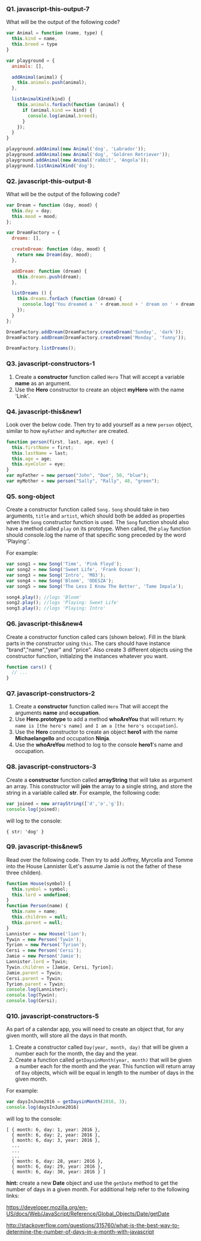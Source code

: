 <!-- @acxbank javascript-this-output-7 -->
### Q1. javascript-this-output-7

What will be the output of the following code?

```javascript
var Animal = function (name, type) {
  this.kind = name,
  this.breed = type
}

var playground = {
  animals: [],

  addAnimal(animal) {
    this.animals.push(animal);
  },

  listAnimalKind(kind) {
    this.animals.forEach(function (animal) {
      if (animal.kind == kind) {
        console.log(animal.breed);
      }
    });
  }
}

playground.addAnimal(new Animal('dog', 'Labrador'));
playground.addAnimal(new Animal('dog', 'Goldren Retriever'));
playground.addAnimal(new Animal('rabbit', 'Angola'));
playground.listAnimalKind('dog');
```
<!-- end @acxbank -->
<!-- @acxbank javascript-this-output-8 -->
### Q2. javascript-this-output-8

What will be the output of the following code?

```javascript
var Dream = function (day, mood) {
  this.day = day;
  this.mood = mood;
};

var DreamFactory = {
  dreams: [],

  createDream: function (day, mood) {
    return new Dream(day, mood);
  },

  addDream: function (dream) {
    this.dreams.push(dream);
  },

  listDreams () {
    this.dreams.forEach (function (dream) {
      console.log('You dreamed a ' + dream.mood + ' dream on ' + dream.day);
    });
  }
};

DreamFactory.addDream(DreamFactory.createDream('Sunday', 'dark'));
DreamFactory.addDream(DreamFactory.createDream('Monday', 'funny'));

DreamFactory.listDreams();
```
<!-- end @acxbank -->
<!-- @acxbank javascript-constructors-1 -->
### Q3. javascript-constructors-1

1. Create a **constructor** function called `Hero` That will accept a variable **name** as an argument.
2. Use the **Hero** constructor to create an object **myHero** with the name 'Link'.
<!-- end @acxbank -->
<!-- @acxbank javascript-this&new1 -->
### Q4. javascript-this&new1

Look over the below code. Then try to add yourself as a new `person` object, similar to how `myFather` and `myMother` are created.

```javascript
function person(first, last, age, eye) {
  this.firstName = first;
  this.lastName = last;
  this.age = age;
  this.eyeColor = eye;
}
var myFather = new person("John", "Doe", 50, "blue");
var myMother = new person("Sally", "Rally", 48, "green");
```
<!-- end @acxbank -->
<!-- @acxbank song-object -->
### Q5. song-object

Create a constructor function called `Song.` `Song` should take in two arguments, `title` and `artist`, which should both be added as properties when the `Song` constructor function is used. The `Song` function should also have a method called `play` on its prototype. When called, the `play` function should console.log the name of that specific song preceded by the word 'Playing:'.

For example:
```js
var song1 = new Song('Time', 'Pink Floyd');
var song2 = new Song('Sweet Life', 'Frank Ocean');
var song3 = new Song('Intro', 'M83');
var song4 = new Song('Bloom', 'ODESZA');
var song5 = new Song('The Less I Know The Better', 'Tame Impala');

song4.play(); //logs 'Bloom'
song2.play(); //logs 'Playing: Sweet Life'
song3.play(); //logs 'Playing: Intro'
```
<!-- end @acxbank -->
<!-- @acxbank javascript-this&new4 -->
### Q6. javascript-this&new4

Create a constructor function called cars (shown below). Fill in the blank parts in the constructor using `this`. The cars should have instance "brand","name","year" and "price". Also create 3 different objects using the constructor function, initialzing the instances whatever you want. 

```javascript
function cars() {
  // ...
}
```
<!-- end @acxbank -->
<!-- @acxbank javascript-constructors-2 -->
### Q7. javascript-constructors-2

1. Create a **constructor** function called `Hero` That will accept the arguments **name** and **occupation**.
2. Use **Hero.prototype** to add a method **whoAreYou** that will return: `My name is [the hero's name] and I am a [the hero's occupation]`.
3. Use the **Hero** constructor to create an object **hero1** with the name **Michaelangello** and occupation **Ninja**.
4. Use the **whoAreYou** method to log to the console **hero1**'s name and occupation.
<!-- end @acxbank -->
<!-- @acxbank javascript-constructors-3 -->
### Q8. javascript-constructors-3

Create a **constructor** function called **arrayString** that will take as argument an array. This constructor will **join** the array to a single string, and store the string in a variable called **str**. For example, the following code:

```javascript
var joined = new arrayString(['d','o','g']);
console.log(joined);
```

will log to the console:
```
{ str: 'dog' }
```
<!-- end @acxbank -->
<!-- @acxbank javascript-this&new5 -->
### Q9. javascript-this&new5

Read over the following code. Then try to add Joffrey, Myrcella and Tomme into the House Lannister (Let's assume Jamie is not the father of these three childen).

```javascript
function House(symbol) {
  this.symbol = symbol;
  this.lord = undefined;
}
function Person(name) {
  this.name = name;
  this.children = null;
  this.parent = null;
}
Lannister = new House('lion');
Tywin = new Person('Tywin');
Tyrion = new Person('Tyrion');
Cersi = new Person('Cersi');
Jamie = new Person('Jamie');
Lannister.lord = Tywin;
Tywin.children = [Jamie, Cersi, Tyrion];
Jamie.parent = Tywin;
Cersi.parent = Tywin;
Tyrion.parent = Tywin;
console.log(Lannister);
console.log(Tywin);
console.log(Cersi);
```
<!-- end @acxbank -->
<!-- @acxbank javascript-constructors-5 -->
### Q10. javascript-constructors-5

As part of a calendar app, you will need to create an object that, for any given month, will store all the days in that month.

1. Create a constructor called `Day(year, month, day)` that will be given a number each for the month, the day and the year.
2. Create a function called `getDaysinMonth(year, month)` that will be given a number each for the month and the year. This function will return array of `Day` objects, which will be equal in length to the number of days in the given month.

For example:
```javascript
var daysInJune2016 = getDaysinMonth(2016, 3);
console.log(daysInJune2016)
```
will log to the console:
```
[ { month: 6, day: 1, year: 2016 },
  { month: 6, day: 2, year: 2016 },
  { month: 6, day: 3, year: 2016 },
  ...
  ...
  ...
  { month: 6, day: 28, year: 2016 },
  { month: 6, day: 29, year: 2016 },
  { month: 6, day: 30, year: 2016 } ]
```

**hint:** create a new **Date** object and use the `getDate` method to get the number of days in a given month. For additional help refer to the following links:

https://developer.mozilla.org/en-US/docs/Web/JavaScript/Reference/Global_Objects/Date/getDate

http://stackoverflow.com/questions/315760/what-is-the-best-way-to-determine-the-number-of-days-in-a-month-with-javascript
<!-- end @acxbank -->

